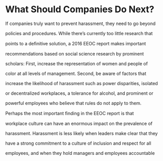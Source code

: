 # What Should Companies Do Next?

If companies truly want to prevent harassment, they need to go beyond

policies and procedures. While there’s currently too little research that

points to a deﬁnitive solution, a 2016 EEOC report makes important

recommendations based on social science research by prominent

scholars: First, increase the representation of women and people of

color at all levels of management. Second, be aware of factors that

increase the likelihood of harassment such as power disparities, isolated

or decentralized workplaces, a tolerance for alcohol, and prominent or

powerful employees who believe that rules do not apply to them.

Perhaps the most important ﬁnding in the EEOC report is that

workplace culture can have an enormous impact on the prevalence of

harassment. Harassment is less likely when leaders make clear that they

have a strong commitment to a culture of inclusion and respect for all

employees, and when they hold managers and employees accountable